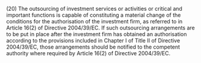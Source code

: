 (20) The outsourcing of investment services or activities or critical and important functions is capable of constituting a material change of the conditions for the authorisation of the investment firm, as referred to in Article 16(2) of Directive 2004/39/EC. If such outsourcing arrangements are to be put in place after the investment firm has obtained an authorisation according to the provisions included in Chapter I of Title II of Directive 2004/39/EC, those arrangements should be notified to the competent authority where required by Article 16(2) of Directive 2004/39/EC.